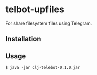 # telbot-upfiles

For share filesystem files using Telegram.

## Installation


## Usage

    $ java -jar clj-telebot-0.1.0.jar





